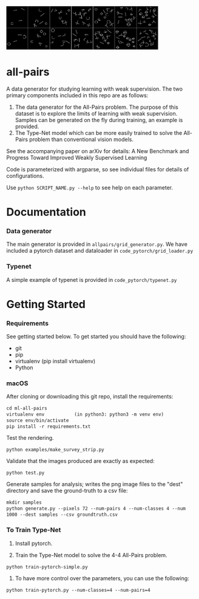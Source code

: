 <img alt="All-Pairs example" src="examples/all_pairs_survey.png?raw=true" width="400">

# all-pairs

A data generator for studying learning with weak supervision.  The two primary components included in this repo are as follows:

1. The data generator for the All-Pairs problem.  The purpose of this dataset is to explore the limits of learning with weak supervision.  Samples can be generated on the fly during training, an example is provided.
1. The Type-Net model which can be more easily trained to solve the All-Pairs problem than conventional vision models.

See the accompanying paper on arXiv for details: A New Benchmark and Progress Toward Improved Weakly Supervised Learning

Code is parameterized with argparse, so see individual files for details of configurations.  

Use `python SCRIPT_NAME.py --help` to see help on each parameter.

# Documentation
### Data generator

The main generator is provided in `allpairs/grid_generator.py`. 
We have included a pytorch dataset and dataloader in `code_pytorch/grid_loader.py`

### Typenet

A simple example of typenet is provided in `code_pytorch/typenet.py`

# Getting Started

### Requirements

See getting started below.  To get started you should have the following:

- git
- pip
- virtualenv (pip install virtualenv)
- Python

### macOS

After cloning or downloading this git repo, install the requirements:

```
cd ml-all-pairs
virtualenv env           (in python3: python3 -m venv env)
source env/bin/activate
pip install -r requirements.txt
```

Test the rendering.

```
python examples/make_survey_strip.py
```

Validate that the images produced are exactly as expected:

```
python test.py
```

Generate samples for analysis; writes the png image files to the "dest" directory and save the ground-truth to a csv file:

```
mkdir samples
python generate.py --pixels 72 --num-pairs 4 --num-classes 4 --num 1000 --dest samples --csv groundtruth.csv
```

### To Train Type-Net

1. Install pytorch.

1. Train the Type-Net model to solve the 4-4 All-Pairs problem.  
```
python train-pytorch-simple.py
```
1. To have more control over the parameters, you can use the following:
```
python train-pytorch.py --num-classes=4 --num-pairs=4
```

